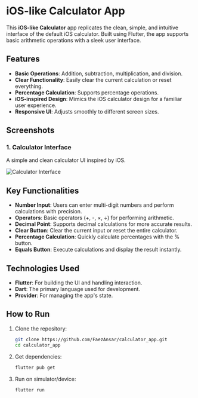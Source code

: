 # iOS-like Calculator App

This **iOS-like Calculator** app replicates the clean, simple, and intuitive interface of the default iOS calculator. Built using Flutter, the app supports basic arithmetic operations with a sleek user interface.

## Features

- **Basic Operations**: Addition, subtraction, multiplication, and division.
- **Clear Functionality**: Easily clear the current calculation or reset everything.
- **Percentage Calculation**: Supports percentage operations.
- **iOS-inspired Design**: Mimics the iOS calculator design for a familiar user experience.
- **Responsive UI**: Adjusts smoothly to different screen sizes.

## Screenshots

### 1. Calculator Interface
A simple and clean calculator UI inspired by iOS.

![Calculator Interface](<placeholder-for-calculator-interface-image>)

## Key Functionalities

- **Number Input**: Users can enter multi-digit numbers and perform calculations with precision.
- **Operators**: Basic operators (+, -, ×, ÷) for performing arithmetic.
- **Decimal Point**: Supports decimal calculations for more accurate results.
- **Clear Button**: Clear the current input or reset the entire calculator.
- **Percentage Calculation**: Quickly calculate percentages with the % button.
- **Equals Button**: Execute calculations and display the result instantly.

## Technologies Used

- **Flutter**: For building the UI and handling interaction.
- **Dart**: The primary language used for development.
- **Provider**: For managing the app's state.

## How to Run

1. Clone the repository:
   ```bash
   git clone https://github.com/FaezAnsar/calculator_app.git
   cd calculator_app
2. Get dependencies:
   ```bash
   flutter pub get
3. Run on simulator/device:
   ```bash
   flutter run

